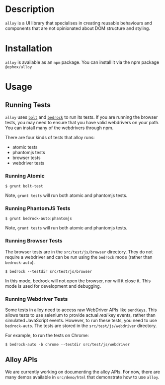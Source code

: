 # Description

`alloy` is a UI library that specialises in creating reusable behaviours and components that are not opinionated about DOM structure and styling.

# Installation

`alloy` is available as an `npm` package. You can install it via the npm package `@ephox/alloy`

# Usage

## Running Tests

`alloy` uses [`bolt`](https://www.npmjs.com/package/@ephox/bolt) and [`bedrock`](https://www.npmjs.com/package/@ephox/bedrock) to run its tests. If you are running the browser tests, you may need to ensure that you have valid webdrivers on your path. You can install many of the webdrivers through npm.

There are four kinds of tests that alloy runs:

* atomic tests
* phantomjs tests
* browser tests
* webdriver tests

### Running Atomic

`$ grunt bolt-test`

Note, `grunt tests` will run both atomic and phantomjs tests.

### Running PhantomJS Tests

`$ grunt bedrock-auto:phantomjs`

Note, `grunt tests` will run both atomic and phantomjs tests.

### Running Browser Tests

The browser tests are in the `src/test/js/browser` directory. They do not require a webdriver and can be run using the `bedrock` mode (rather than `bedrock-auto`).

`$ bedrock --testdir src/test/js/browser`

In this mode, bedrock will not open the browser, nor will it close it. This mode is used for development and debugging.

### Running Webdriver Tests

Some tests in alloy need to access raw WebDriver APIs like `sendKeys`. This allows tests to use selenium to provide actual *real* key events, rather than simulated JavaScript events. However, to run these tests, you need to use `bedrock-auto`. The tests are stored in the `src/test/js/webdriver` directory.

For example, to run the tests on Chrome:

`$ bedrock-auto -b chrome --testdir src/test/js/webdriver`


## Alloy APIs

We are currently working on documenting the alloy APIs. For now, there are many demos available in `src/demo/html` that demonstrate how to use `alloy`.